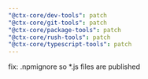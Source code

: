 ```yaml
---
"@ctx-core/dev-tools": patch
"@ctx-core/git-tools": patch
"@ctx-core/package-tools": patch
"@ctx-core/rush-tools": patch
"@ctx-core/typescript-tools": patch
---
```


fix: .npmignore so \*.js files are published
